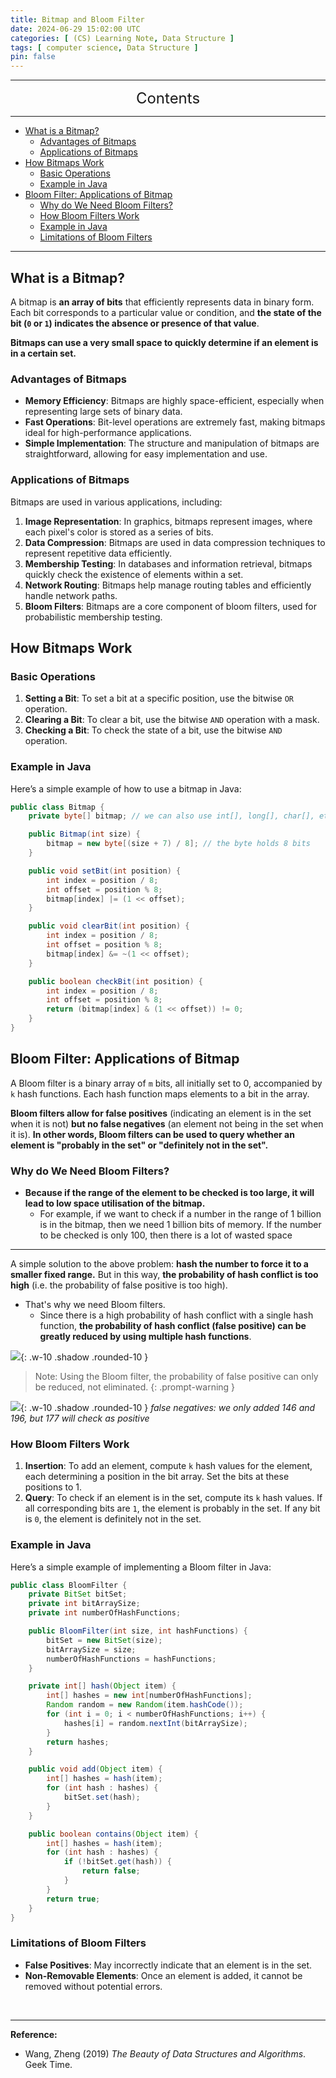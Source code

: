```yaml
---
title: Bitmap and Bloom Filter
date: 2024-06-29 15:02:00 UTC
categories: [ (CS) Learning Note, Data Structure ]
tags: [ computer science, Data Structure ]
pin: false
---
```



---
<center><font size='5'> Contents </font></center>

---

<!-- TOC -->
  * [What is a Bitmap?](#what-is-a-bitmap)
    * [Advantages of Bitmaps](#advantages-of-bitmaps)
    * [Applications of Bitmaps](#applications-of-bitmaps)
  * [How Bitmaps Work](#how-bitmaps-work)
    * [Basic Operations](#basic-operations)
    * [Example in Java](#example-in-java)
  * [Bloom Filter: Applications of Bitmap](#bloom-filter-applications-of-bitmap)
    * [Why do We Need Bloom Filters?](#why-do-we-need-bloom-filters)
    * [How Bloom Filters Work](#how-bloom-filters-work)
    * [Example in Java](#example-in-java-1)
    * [Limitations of Bloom Filters](#limitations-of-bloom-filters)
<!-- TOC -->

---


## What is a Bitmap?

A bitmap is **an array of bits** that efficiently represents data in binary form. Each bit corresponds to a particular value or condition, and **the state of the bit (`0` or `1`) indicates the absence or presence of that value**.

**Bitmaps can use a very small space to quickly determine if an element is in a certain set.**

### Advantages of Bitmaps

- **Memory Efficiency**: Bitmaps are highly space-efficient, especially when representing large sets of binary data.
- **Fast Operations**: Bit-level operations are extremely fast, making bitmaps ideal for high-performance applications.
- **Simple Implementation**: The structure and manipulation of bitmaps are straightforward, allowing for easy implementation and use.

### Applications of Bitmaps

Bitmaps are used in various applications, including:

1. **Image Representation**: In graphics, bitmaps represent images, where each pixel's color is stored as a series of bits.
2. **Data Compression**: Bitmaps are used in data compression techniques to represent repetitive data efficiently.
3. **Membership Testing**: In databases and information retrieval, bitmaps quickly check the existence of elements within a set.
4. **Network Routing**: Bitmaps help manage routing tables and efficiently handle network paths.
5. **Bloom Filters**: Bitmaps are a core component of bloom filters, used for probabilistic membership testing.

## How Bitmaps Work

### Basic Operations

1. **Setting a Bit**: To set a bit at a specific position, use the bitwise `OR` operation.
2. **Clearing a Bit**: To clear a bit, use the bitwise `AND` operation with a mask.
3. **Checking a Bit**: To check the state of a bit, use the bitwise `AND` operation.

### Example in Java

Here’s a simple example of how to use a bitmap in Java:

```java
public class Bitmap {
    private byte[] bitmap; // we can also use int[], long[], char[], etc.

    public Bitmap(int size) {
        bitmap = new byte[(size + 7) / 8]; // the byte holds 8 bits
    }

    public void setBit(int position) {
        int index = position / 8;
        int offset = position % 8;
        bitmap[index] |= (1 << offset);
    }

    public void clearBit(int position) {
        int index = position / 8;
        int offset = position % 8;
        bitmap[index] &= ~(1 << offset);
    }

    public boolean checkBit(int position) {
        int index = position / 8;
        int offset = position % 8;
        return (bitmap[index] & (1 << offset)) != 0;
    }
}
```


## Bloom Filter: Applications of Bitmap

A Bloom filter is a binary array of `m` bits, all initially set to 0, accompanied by `k` hash functions. Each hash function maps elements to a bit in the array.

**Bloom filters allow for false positives** (indicating an element is in the set when it is not) **but no false negatives** (an element not being in the set when it is). **In other words, Bloom filters can be used to query whether an element is "probably in the set" or "definitely not in the set".**

### Why do We Need Bloom Filters?

- **Because if the range of the element to be checked is too large, it will lead to low space utilisation of the bitmap.**
    - For example, if we want to check if a number in the range of 1 billion is in the bitmap, then we need 1 billion bits of memory. If the number to be checked is only 100, then there is a lot of wasted space

---

A simple solution to the above problem: **hash the number to force it to a smaller fixed range.** But in this way, **the probability of hash conflict is too high** (i.e. the probability of false positive is too high).

- That's why we need Bloom filters.
  - Since there is a high probability of hash conflict with a single hash function, **the probability of hash conflict (false positive) can be greatly reduced by using multiple hash functions**.

![](https://i.postimg.cc/dtjLbwLn/bm1.png){: .w-10 .shadow .rounded-10 }

> Note: Using the Bloom filter, the probability of false positive can only be reduced, not eliminated.
{: .prompt-warning }

![](https://i.postimg.cc/8z1QYV6R/bm2.png){: .w-10 .shadow .rounded-10 }
_false negatives: we only added 146 and 196, but 177 will check as positive_

### How Bloom Filters Work

1. **Insertion**: To add an element, compute `k` hash values for the element, each determining a position in the bit array. Set the bits at these positions to 1.
2. **Query**: To check if an element is in the set, compute its `k` hash values. If all corresponding bits are `1`, the element is probably in the set. If any bit is `0`, the element is definitely not in the set.

### Example in Java

Here’s a simple example of implementing a Bloom filter in Java:

```java
public class BloomFilter {
    private BitSet bitSet;
    private int bitArraySize;
    private int numberOfHashFunctions;

    public BloomFilter(int size, int hashFunctions) {
        bitSet = new BitSet(size);
        bitArraySize = size;
        numberOfHashFunctions = hashFunctions;
    }

    private int[] hash(Object item) {
        int[] hashes = new int[numberOfHashFunctions];
        Random random = new Random(item.hashCode());
        for (int i = 0; i < numberOfHashFunctions; i++) {
            hashes[i] = random.nextInt(bitArraySize);
        }
        return hashes;
    }

    public void add(Object item) {
        int[] hashes = hash(item);
        for (int hash : hashes) {
            bitSet.set(hash);
        }
    }

    public boolean contains(Object item) {
        int[] hashes = hash(item);
        for (int hash : hashes) {
            if (!bitSet.get(hash)) {
                return false;
            }
        }
        return true;
    }
}
```

### Limitations of Bloom Filters

- **False Positives**: May incorrectly indicate that an element is in the set.
- **Non-Removable Elements**: Once an element is added, it cannot be removed without potential errors.

<br>

---

**Reference:**

- Wang, Zheng (2019) _The Beauty of Data Structures and Algorithms_. Geek Time.
